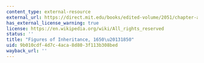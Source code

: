 ```yaml
---
content_type: external-resource
external_url: https://direct.mit.edu/books/edited-volume/2051/chapter-abstract/72620/Figures-of-Inheritance-1650-1850?redirectedFrom=fulltext
has_external_license_warning: true
license: https://en.wikipedia.org/wiki/All_rights_reserved
status: ''
title: "Figures of Inheritance, 1650\u20131850"
uid: 9b010cdf-4d7c-4aca-8d80-3f113b308bed
wayback_url: ''
---
```

